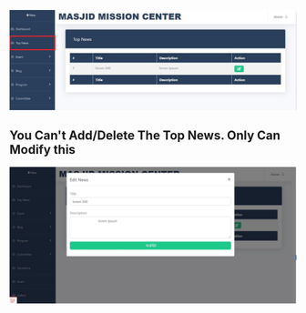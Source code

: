 

![Top News](home.jpg)
## You Can't  Add/Delete The Top News. Only Can Modify this
  
![Edit TopNews](edit.jpg)